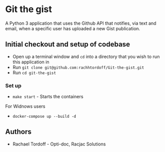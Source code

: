 # Git the gist

A Python 3 application that uses the Github API that notifies, via text and email, when a specific user has uploaded a new Gist publication.

## Initial checkout and setup of codebase

* Open up a terminal window and `cd` into a directory that you wish to run this application in
* Run ``git clone git@github.com:rachhtordoff/Git-the-gist.git``
* Run ``cd git-the-gist``

### Set up

* ``make start`` - Starts the containers

For Widnows users

* ``docker-compose up --build -d``

## Authors

* Rachael Tordoff - Opti-doc, Racjac Solutions
